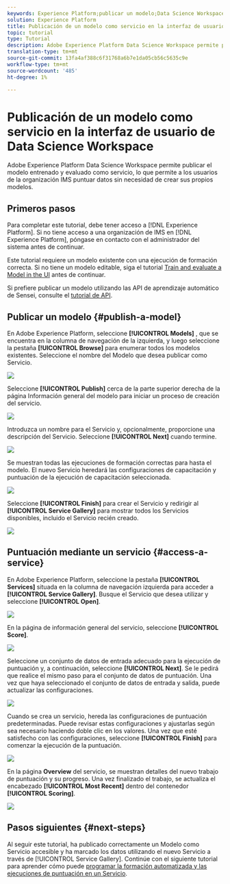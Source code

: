 ```yaml
---
keywords: Experience Platform;publicar un modelo;Data Science Workspace;temas populares;puntuación de un servicio
solution: Experience Platform
title: Publicación de un modelo como servicio en la interfaz de usuario de Data Science Workspace
topic: tutorial
type: Tutorial
description: Adobe Experience Platform Data Science Workspace permite publicar el modelo entrenado y evaluado como servicio, lo que permite a los usuarios de la organización IMS puntuar datos sin necesidad de crear sus propios modelos.
translation-type: tm+mt
source-git-commit: 13fa4af388c6f31768a6b7e1da05cb56c5635c9e
workflow-type: tm+mt
source-wordcount: '485'
ht-degree: 1%

---
```



# Publicación de un modelo como servicio en la interfaz de usuario de Data Science Workspace

Adobe Experience Platform Data Science Workspace permite publicar el modelo entrenado y evaluado como servicio, lo que permite a los usuarios de la organización IMS puntuar datos sin necesidad de crear sus propios modelos.

## Primeros pasos

Para completar este tutorial, debe tener acceso a [!DNL Experience Platform]. Si no tiene acceso a una organización de IMS en [!DNL Experience Platform], póngase en contacto con el administrador del sistema antes de continuar.

Este tutorial requiere un modelo existente con una ejecución de formación correcta. Si no tiene un modelo editable, siga el tutorial [Train and evaluate a Model in the UI](./train-evaluate-model-ui.md) antes de continuar.

Si prefiere publicar un modelo utilizando las API de aprendizaje automático de Sensei, consulte el [tutorial de API](./publish-model-service-api.md).

## Publicar un modelo {#publish-a-model}

En Adobe Experience Platform, seleccione **[!UICONTROL Models]** , que se encuentra en la columna de navegación de la izquierda, y luego seleccione la pestaña **[!UICONTROL Browse]** para enumerar todos los modelos existentes. Seleccione el nombre del Modelo que desea publicar como Servicio.

![](../images/models-recipes/publish-model/browse_model.png)

Seleccione **[!UICONTROL Publish]** cerca de la parte superior derecha de la página Información general del modelo para iniciar un proceso de creación del servicio.

![](../images/models-recipes/publish-model/view_training.png)

Introduzca un nombre para el Servicio y, opcionalmente, proporcione una descripción del Servicio. Seleccione **[!UICONTROL Next]** cuando termine.

![](../images/models-recipes/publish-model/configure_training.png)

Se muestran todas las ejecuciones de formación correctas para hasta el modelo. El nuevo Servicio heredará las configuraciones de capacitación y puntuación de la ejecución de capacitación seleccionada.

![](../images/models-recipes/publish-model/select_training_run.png)

Seleccione **[!UICONTROL Finish]** para crear el Servicio y redirigir al **[!UICONTROL Service Gallery]** para mostrar todos los Servicios disponibles, incluido el Servicio recién creado.

![](../images/models-recipes/publish-model/service_gallery.png)

## Puntuación mediante un servicio {#access-a-service}

En Adobe Experience Platform, seleccione la pestaña **[!UICONTROL Services]** situada en la columna de navegación izquierda para acceder a **[!UICONTROL Service Gallery]**. Busque el Servicio que desea utilizar y seleccione **[!UICONTROL Open]**.

![](../images/models-recipes/publish-model/open_service.png)

En la página de información general del servicio, seleccione **[!UICONTROL Score]**.

![](../images/models-recipes/publish-model/score_service.png)

Seleccione un conjunto de datos de entrada adecuado para la ejecución de puntuación y, a continuación, seleccione **[!UICONTROL Next]**. Se le pedirá que realice el mismo paso para el conjunto de datos de puntuación. Una vez que haya seleccionado el conjunto de datos de entrada y salida, puede actualizar las configuraciones.

![](../images/models-recipes/publish-model/select_datasets.png)

Cuando se crea un servicio, hereda las configuraciones de puntuación predeterminadas. Puede revisar estas configuraciones y ajustarlas según sea necesario haciendo doble clic en los valores. Una vez que esté satisfecho con las configuraciones, seleccione **[!UICONTROL Finish]** para comenzar la ejecución de la puntuación.

![](../images/models-recipes/publish-model/scoring_configs.png)

En la página **Overview** del servicio, se muestran detalles del nuevo trabajo de puntuación y su progreso. Una vez finalizado el trabajo, se actualiza el encabezado **[!UICONTROL Most Recent]** dentro del contenedor **[!UICONTROL Scoring]**.

![](../images/models-recipes/publish-model/pending_scoring.png)

## Pasos siguientes {#next-steps}

Al seguir este tutorial, ha publicado correctamente un Modelo como Servicio accesible y ha marcado los datos utilizando el nuevo Servicio a través de [!UICONTROL Service Gallery]. Continúe con el siguiente tutorial para aprender cómo puede [programar la formación automatizada y las ejecuciones de puntuación en un Servicio](./schedule-models-ui.md).
